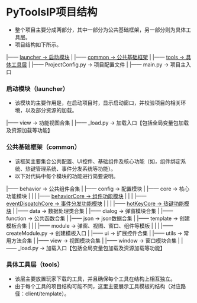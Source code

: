 # PyToolsIP项目结构
  * 整个项目主要分成两部分，其中一部分为公共基础框架，另一部分则为具体工具层。
  * 项目结构如下所示。

|—— [launcher -> 启动模块](启动页（launcher）)
|
|—— [common -> 公共基础框架](公共基础框架（common）)
|
|—— [tools -> 具体工具层](具体工具层（tools）)
|
|—— ProjectConfig.py -> 项目配置文件
|
|—— main.py -> 项目主入口


### 启动模块（launcher）
  * 该模块的主要作用是，在启动项目时，显示启动窗口，并校验项目的相关环境，以及部分资源的加载。

|—— view -> 功能视图合集
|
|—— \_load.py -> 加载入口【包括全局变量包加载及资源加载等功能】

### 公共基础框架（common）
  * 该框架主要集合公共配置、UI控件、基础组件及核心功能（如，组件绑定系统、热键管理系统、事件分发系统等功能）。
  * 以下对代码中每个模块的功能进行简要说明。

|—— behavior -> 公共组件合集
|
|—— config -> 配置模块
|
|—— core -> 核心功能模块
|	 |
|	 |—— [behaviorCore -> 组件功能模块](./common/Behavior_Core.md)
|	 |
|	 |—— [eventDispatchCore -> 事件分发功能模块](./common/Event_Dispatch_Core.md)
|	 |
|	 |—— [hotKeyCore -> 热键功能模块](./common/Hot_Key_Core.md)
|
|—— data -> 数据处理类合集
|
|—— dialog -> 弹窗模块合集
|
|—— function -> 公共函数合集
|
|—— json -> json数据合集
|
|—— template -> 创建模板合集
|		|
|		|—— module -> 弹窗、视图、窗口、组件等模板
|		|
|		|—— createModule.py -> 创建模板入口
|
|—— ui -> 扩展控件合集
|
|—— utils -> 常用方法合集
|
|—— view -> 视图模块合集
|
|—— window -> 窗口模块合集
|
|—— \_load.py -> 加载入口【包括全局变量包加载及资源加载等功能】



### 具体工具层（tools）
  * 该层主要放置玩家下载的工具，并且确保每个工具在结构上相互独立。
  * 由于每个工具的项目结构可能不同，这里主要展示工具模板的结构（对应路径：client/template）。